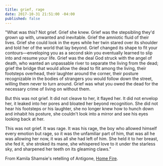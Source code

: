 ```yaml
---
title: grief, rage
date: 2017-10-31 21:51:00 -04:00
published: false
---
```


"What was this? Not grief. Grief she knew. Grief was the stepsibling they'd grown up with, unwanted and inevitable. Grief the amniotic fluid of their lives. Grief she could look in the eyes while her twin stared over its shoulder and told her of the world that lay beyond. Grief changed its shape to fit your contours—enveloping you as a second skin you eventually learned to slip into and resume your life. Grief was the deal God struck with the angel of death, who wanted an unpassable river to separate the living from the dead; grief the bridge that would allow the dead to flit among the living, their footsteps overhead, their laughter around the corner, their posture recognizable in the bodies of strangers you would follow down the street, willing them never to turn around. Grief was what you owed the dead for the necessary crime of living on without them.

But this was not grief. It did not cleave to her, it flayed her. It did not envelop her, it leaked into her pores and bloated her beyond recognition. She did not hear his footsteps or his laughter, she no longer knew how to hunch down and inhabit his posture, she couldn't look into a mirror and see his eyes looking back at her.

This was not grief. It was rage. It was his rage, the boy who allowed himself every emotion but rage, so it was the unfamiliar part of him, that was all he was allowing her now, it was all she had left of him. She held it to her breast, she fed it, she stroked its mane, she whispered love to it under the starless sky, and sharpened her teeth on its gleaming claws."

From Kamila Shamsie's retelling of Antigone, [Home Fire](https://www.penguinrandomhouse.com/books/555763/home-fire-by-kamila-shamsie/9780735217683/).